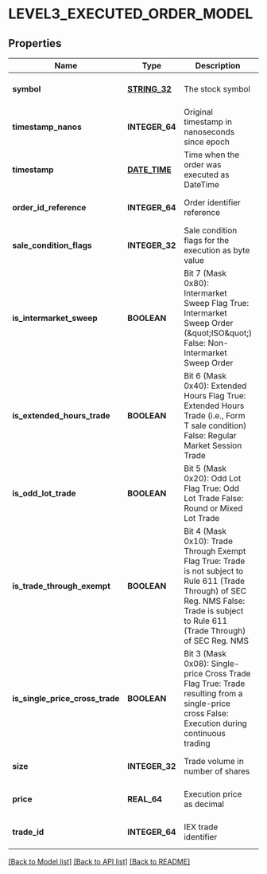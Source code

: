 # LEVEL3_EXECUTED_ORDER_MODEL

## Properties
Name | Type | Description | Notes
------------ | ------------- | ------------- | -------------
**symbol** | [**STRING_32**](STRING_32.md) | The stock symbol | [optional] [default to null]
**timestamp_nanos** | **INTEGER_64** | Original timestamp in nanoseconds since epoch | [optional] [default to null]
**timestamp** | [**DATE_TIME**](DATE_TIME.md) | Time when the order was executed as DateTime | [optional] [default to null]
**order_id_reference** | **INTEGER_64** | Order identifier reference | [optional] [default to null]
**sale_condition_flags** | **INTEGER_32** | Sale condition flags for the execution as byte value | [optional] [default to null]
**is_intermarket_sweep** | **BOOLEAN** | Bit 7 (Mask 0x80): Intermarket Sweep Flag  True: Intermarket Sweep Order (\&quot;ISO\&quot;)  False: Non-Intermarket Sweep Order | [optional] [default to null]
**is_extended_hours_trade** | **BOOLEAN** | Bit 6 (Mask 0x40): Extended Hours Flag  True: Extended Hours Trade (i.e., Form T sale condition)  False: Regular Market Session Trade | [optional] [default to null]
**is_odd_lot_trade** | **BOOLEAN** | Bit 5 (Mask 0x20): Odd Lot Flag  True: Odd Lot Trade  False: Round or Mixed Lot Trade | [optional] [default to null]
**is_trade_through_exempt** | **BOOLEAN** | Bit 4 (Mask 0x10): Trade Through Exempt Flag  True: Trade is not subject to Rule 611 (Trade Through) of SEC Reg. NMS  False: Trade is subject to Rule 611 (Trade Through) of SEC Reg. NMS | [optional] [default to null]
**is_single_price_cross_trade** | **BOOLEAN** | Bit 3 (Mask 0x08): Single-price Cross Trade Flag  True: Trade resulting from a single-price cross  False: Execution during continuous trading | [optional] [default to null]
**size** | **INTEGER_32** | Trade volume in number of shares | [optional] [default to null]
**price** | **REAL_64** | Execution price as decimal | [optional] [default to null]
**trade_id** | **INTEGER_64** | IEX trade identifier | [optional] [default to null]

[[Back to Model list]](../README.md#documentation-for-models) [[Back to API list]](../README.md#documentation-for-api-endpoints) [[Back to README]](../README.md)


